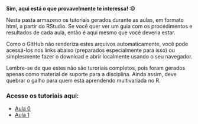 **Sim, aqui está o que provavelmente te interessa! :D**

Nesta pasta armazeno os tutoriais gerados durante as aulas, em formato html, a partir do RStudio. Se você quer ver um guia com os procedimentos e resultados de cada aula, então é aqui mesmo que você deveria estar.

Como o GitHub não renderiza estes arquivos automaticamente, você pode acessá-los nos links abaixo (preparados especialmente para isso) ou simplesmente fazer o download e abrir localmente usando o seu navegador.

Lembre-se de que estes não são turoriais completos, pois foram gerados apenas como material de suporte para a disciplina. Ainda assim, deve quebrar o galho para quem está aprendendo multivariada no R.

### Acesse os tutoriais aqui:
- [Aula 0](https://rawgit.com/marcosvital/scriptsR/master/multivariada_2017/tutoriais/aula_0.html)
- [Aula 1](https://rawgit.com/marcosvital/scriptsR/master/multivariada_2017/tutoriais/aula_1.html)

